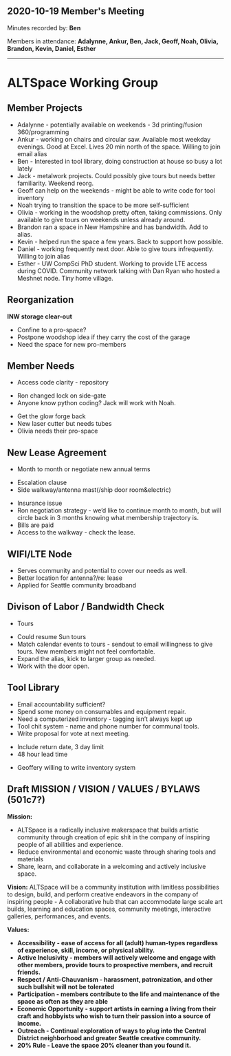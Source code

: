 ## 2020-10-19 Member's Meeting

Minutes recorded by: **Ben**

Members in attendance: **Adalynne, Ankur, Ben, Jack, Geoff, Noah, Olivia, Brandon, Kevin, Daniel, Esther**

---

# ALTSpace Working Group

## Member Projects
* Adalynne - potentially available on weekends - 3d printing/fusion 360/programming
* Ankur - working on chairs and circular saw.  Available most weekday evenings. Good at Excel.  Lives 20 min north of the space. Willing to join email alias
* Ben - Interested in tool library, doing construction at house so busy a lot lately
* Jack - metalwork projects. Could possibly give tours but needs better familiarity.  Weekend reorg.
* Geoff can help on the weekends - might be able to write code for tool inventory
* Noah trying to transition the space to be more self-sufficient
* Olivia - working in the woodshop pretty often, taking commissions. Only available to give tours on weekends unless already around.
* Brandon ran a space in New Hampshire and has bandwidth.  Add to alias.
* Kevin - helped run the space a few years. Back to support how possible. 
* Daniel - working frequently next door.  Able to give tours infrequently. Willing to join alias
* Esther - UW CompSci PhD student.  Working to provide LTE access during COVID. Community network talking with Dan Ryan who hosted a Meshnet node. Tiny home village.  

## Reorganization

**INW storage clear-out**
* Confine to a pro-space?
* Postpone woodshop idea if they carry the cost of the garage
* Need the space for new pro-members


## Member Needs
* Access code clarity - repository
- Ron changed lock on side-gate
- Anyone know python coding? Jack will work with Noah.
* Get the glow forge back 
* New laser cutter but needs tubes
* Olivia needs their pro-space

## New Lease Agreement
* Month to month or negotiate new annual terms
- Escalation clause
- Side walkway/antenna mast(/ship door room&electric)
* Insurance issue
* Ron negotiation strategy - we’d like to continue month to month, but will circle back in 3 months knowing what membership trajectory is.
* Bills are paid
* Access to the walkway - check the lease.

## WIFI/LTE Node
* Serves community and potential to cover our needs as well.
* Better location for antenna?/re: lease
* Applied for Seattle community broadband

## Divison of Labor / Bandwidth Check
* Tours
- Could resume Sun tours
- Match calendar events to tours - sendout to email willingness to give tours.  New members might not feel comfortable.
- Expand the alias, kick to larger group as needed.
- Work with the door open.  

## Tool Library
* Email accountability sufficient?
* Spend some money on consumables and equipment repair.
* Need a computerized inventory - tagging isn’t always kept up
* Tool chit system - name and phone number for communal tools.
* Write proposal for vote at next meeting.
- Include return date, 3 day limit
- 48 hour lead time
* Geoffery willing to write inventory system



## Draft MISSION / VISION / VALUES / BYLAWS (501c7?)
**Mission:**
* ALTSpace is a radically inclusive makerspace that builds artistic community through creation of epic shit in the company of inspiring people of all abilities and experience.
* Reduce environmental and economic waste through sharing tools and materials
* Share, learn, and collaborate in a welcoming and actively inclusive space.

**Vision:**  ALTSpace will be a community institution with limitless possibilities to design, build, and perform creative endeavors in the company of inspiring people - A collaborative hub that can accommodate large scale art builds, learning and education spaces, community meetings, interactive galleries, performances, and events.

**Values:**
* **Accessibility - ease of access for all (adult) human-types regardless of experience, skill, income, or physical ability.**
* **Active Inclusivity - members will actively welcome and engage with other members, provide tours to prospective members, and recruit friends.**
* **Respect / Anti-Chauvanism - harassment, patronization, and other such bullshit will not be tolerated**
* **Participation - members contribute to the life and maintenance of the space as often as they are able**
* **Economic Opportunity - support artists in earning a living from their craft and hobbyists who wish to turn their passion into a source of income.**
* **Outreach - Continual exploration of ways to plug into the Central District neighborhood and greater Seattle creative community.**
* **20% Rule - Leave the space 20% cleaner than you found it.**
